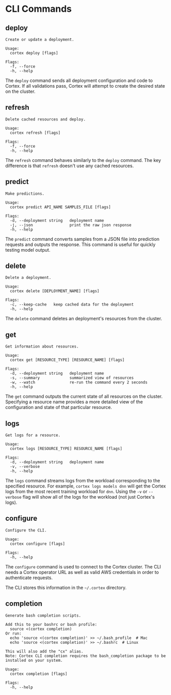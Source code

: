 # CLI Commands

## deploy

```
Create or update a deployment.

Usage:
  cortex deploy [flags]

Flags:
  -f, --force
  -h, --help
```

The `deploy` command sends all deployment configuration and code to Cortex. If all validations pass, Cortex will attempt to create the desired state on the cluster.

## refresh

```
Delete cached resources and deploy.

Usage:
  cortex refresh [flags]

Flags:
  -f, --force
  -h, --help
```

The `refresh` command behaves similarly to the `deploy` command. The key difference is that `refresh` doesn't use any cached resources.

## predict

```
Make predictions.

Usage:
  cortex predict API_NAME SAMPLES_FILE [flags]

Flags:
  -d, --deployment string   deployment name
  -j, --json                print the raw json response
  -h, --help
```

The `predict` command converts samples from a JSON file into prediction requests and outputs the response. This command is useful for quickly testing model output.

## delete

```
Delete a deployment.

Usage:
  cortex delete [DEPLOYMENT_NAME] [flags]

Flags:        
  -c, --keep-cache   keep cached data for the deployment
  -h, --help
```

The `delete` command deletes an deployment's resources from the cluster.

## get

```
Get information about resources.

Usage:
  cortex get [RESOURCE_TYPE] [RESOURCE_NAME] [flags]

Flags:
  -d, --deployment string   deployment name
  -s, --summary             summarized view of resources
  -w, --watch               re-run the command every 2 seconds
  -h, --help
```

The `get` command outputs the current state of all resources on the cluster. Specifying a resource name provides a more detailed view of the configuration and state of that particular resource.

## logs

```
Get logs for a resource.

Usage:
  cortex logs [RESOURCE_TYPE] RESOURCE_NAME [flags]

Flags:
  -d, --deployment string   deployment name
  -v, --verbose
  -h, --help
```

The `logs` command streams logs from the workload corresponding to the specified resource. For example, `cortex logs models dnn` will get the Cortex logs from the most recent training workload for `dnn`. Using the `-v` or `--verbose` flag will show all of the logs for the workload (not just Cortex's logs).

## configure

```
Configure the CLI.

Usage:
  cortex configure [flags]

Flags:
  -h, --help
```

The `configure` command is used to connect to the Cortex cluster. The CLI needs a Cortex operator URL as well as valid AWS credentials in order to authenticate requests.

The CLI stores this information in the `~/.cortex` directory.

## completion

```
Generate bash completion scripts.

Add this to your bashrc or bash profile:
  source <(cortex completion)
Or run:
  echo 'source <(cortex completion)' >> ~/.bash_profile  # Mac
  echo 'source <(cortex completion)' >> ~/.bashrc  # Linux

This will also add the "cx" alias.
Note: Cortex CLI completion requires the bash_completion package to be installed on your system.

Usage:
  cortex completion [flags]

Flags:
  -h, --help
```
